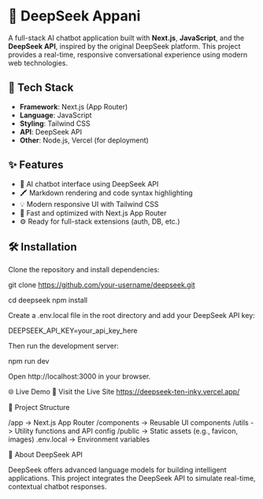 # 🧠 DeepSeek Appani

A full-stack AI chatbot application built with **Next.js**, **JavaScript**, and the **DeepSeek API**, inspired by the original DeepSeek platform. This project provides a real-time, responsive conversational experience using modern web technologies.



## 🚀 Tech Stack

- **Framework**: Next.js (App Router)
- **Language**: JavaScript
- **Styling**: Tailwind CSS
- **API**: DeepSeek API
- **Other**: Node.js, Vercel (for deployment)

## ✨ Features

- 🧩 AI chatbot interface using DeepSeek API  
- 🖍️ Markdown rendering and code syntax highlighting  
- 💡 Modern responsive UI with Tailwind CSS  
- 🚀 Fast and optimized with Next.js App Router  
- ⚙️ Ready for full-stack extensions (auth, DB, etc.)

## 🛠️ Installation

Clone the repository and install dependencies:

git clone https://github.com/your-username/deepseek.git

cd deepseek
npm install

Create a .env.local file in the root directory and add your DeepSeek API key:

DEEPSEEK_API_KEY=your_api_key_here

Then run the development server:

npm run dev

Open http://localhost:3000 in your browser.

🌐 Live Demo
🔗 Visit the Live Site https://deepseek-ten-inky.vercel.app/

📂 Project Structure

/app          -> Next.js App Router
/components   -> Reusable UI components
/utils        -> Utility functions and API config
/public       -> Static assets (e.g., favicon, images)
.env.local    -> Environment variables

🧠 About DeepSeek API

DeepSeek offers advanced language models for building intelligent applications. This project integrates the DeepSeek API to simulate real-time, contextual chatbot responses.